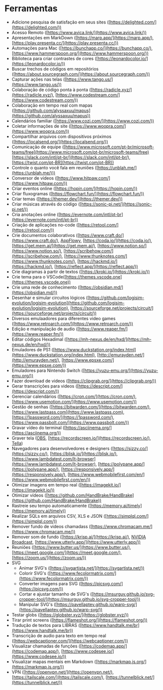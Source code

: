 # Ferramentas

- Adicione pesquisa de satisfação em seus sites ([https://delighted.com/](https://delighted.com/))
- Acesso Remoto ([https://www.avica.link/](https://www.avica.link/))
- Apresentações em MarkDown ([https://marp.app/](https://marp.app/), [https://play.presenta.cc/](https://play.presenta.cc/))
- Automações para Mac ([https://bunchapp.co/](https://bunchapp.co/), [https://www.hammerspoon.org/](https://www.hammerspoon.org/))
- Biblioteca para criar contrastes de cores ([https://leonardocolor.io/](https://leonardocolor.io/))
- Buscar trechos de códigos em repositórios ([https://about.sourcegraph.com/](https://about.sourcegraph.com/))
- Capturar ações nas telas ([https://www.tango.us/](https://www.tango.us/))
- Colaboração de código ponta à ponta ([https://radicle.xyz/](https://radicle.xyz/), [https://www.codestream.com/](https://www.codestream.com/))
- Colaboração em tempo real com mapas ([https://github.com/alyssaxuu/mapus](https://github.com/alyssaxuu/mapus))
- Calendários familiar ([https://www.cozi.com/](https://www.cozi.com/))
- Coletar informações de site ([https://www.woopra.com/](https://www.woopra.com/))
- Compartilhar arquivos com dispositivos próximos ([https://localsend.org/](https://localsend.org/))
- Comunicação de equipe ([https://www.microsoft.com/pt-br/microsoft-teams/free](https://www.microsoft.com/pt-br/microsoft-teams/free) [https://slack.com/intl/pt-br/](https://slack.com/intl/pt-br/), [https://twist.com/pt-BR](https://twist.com/pt-BR))
- Controle o quanto você fala em reuniões ([https://unblah.me/](https://unblah.me/)))
- Conversor de vídeos ([https://www.hitpaw.com/](https://www.hitpaw.com/))
- Criar eventos online ([https://hopin.com/](https://hopin.com/))
- Criar fluxogramas ([https://flowchart.fun/](https://flowchart.fun/))
- Criar temas ([https://themer.dev/](https://themer.dev/))
- Criar músicas através do código ([https://sonic-pi.net/](https://sonic-pi.net/))
- Cria anotações online ([https://evernote.com/intl/pt-br](https://evernote.com/intl/pt-br))
- Criação de aplicações no-code ([https://retool.com/](https://retool.com/))
- Crie documentos colaborativos ([https://www.craft.do/](https://www.craft.do/), [AppFlowy](https://www.appflowy.io/), [https://coda.io/](https://coda.io/), [https://get.mem.ai/](https://get.mem.ai/), [https://www.notion.so/](https://www.notion.so/), [https://scribehow.com/](https://scribehow.com/), [https://www.thunknotes.com/](https://www.thunknotes.com/), [https://hackmd.io/](https://hackmd.io/), [https://reflect.app/](https://reflect.app/))
- Crie diagramas à partir de textos ([https://kroki.io/](https://kroki.io/))
- Crie tema para o VSCode([https://themes.vscode.one](https://themes.vscode.one))
- Crie uma rede de conhecimento ([https://obsidian.md/](https://obsidian.md/))
- Desenhar e simular circuitos lógicos ([https://github.com/logisim-evolution/logisim-evolution](https://github.com/logisim-evolution/logisim-evolution), [https://sourceforge.net/projects/circuit/](https://sourceforge.net/projects/circuit/))
- Diversos emulaadores para diferentes video games ([https://www.retroarch.com/](https://www.retroarch.com/))
- Edição e manipulação de audio ([https://www.reaper.fm/](https://www.reaper.fm/))
- Editar códigos Hexadimal ([https://mh-nexus.de/en/hxd/](https://mh-nexus.de/en/hxd/))
- Emuladores de PS1 ([https://www.duckstation.org/index.html](https://www.duckstation.org/index.html), [http://emurayden.net/](http://emurayden.net/), [https://www.epsxe.com/](https://www.epsxe.com/))
- Emuladores para Nintendo Switch ([https://yuzu-emu.org/](https://yuzu-emu.org/))
- Fazer download de videos ([https://clipgrab.org/](https://clipgrab.org/))
- Gerar transcrições para videos ([https://descript.com/](https://descript.com/))
- Gerenciar calendários ([https://cron.com/](https://cron.com/), [https://www.usemotion.com/](https://www.usemotion.com/))
- Gestão de senhas ([https://bitwarden.com/](https://bitwarden.com/), [https://www.lastpass.com](https://www.lastpass.com), [https://1password.com/](https://1password.com/), [https://www.passbolt.com/](https://www.passbolt.com/))
- Gravar vídeo do terminal ([https://asciinema.org/](https://asciinema.org/))
- Graver tela ([OBS](https://obsproject.com/), [https://recordscreen.io/](https://recordscreen.io/), [Tella](https://www.tella.tv/))
- Navegadores para desenvolvedores e designers ([https://sizzy.co/](https://sizzy.co/), [https://blisk.io/](https://blisk.io/), [https://www.lambdatest.com/lt-browser](https://www.lambdatest.com/lt-browser), [https://polypane.app/](https://polypane.app/), [https://responsively.app/](https://responsively.app/), [https://www.webmobilefirst.com/en/](https://www.webmobilefirst.com/en/))
- Otimizar imagens em tempo real ([https://imagekit.io/](https://imagekit.io/))
- Otimizar vídeos ([https://github.com/HandBrake/HandBrake](https://github.com/HandBrake/HandBrake))
- Rastreie seu tempo automaticamente ([https://memory.ai/timely](https://memory.ai/timely))
- Realizar SQLs em arquivos CSV, XLS e JSON ([https://simplql.com/](https://simplql.com/))
- Remover fundo de videos chamadass ([https://www.chromacam.me/](https://www.chromacam.me/))
- Remover som de fundo ([https://krisp.ai/](https://krisp.ai/), [NVIDIA Broadcast](https://www.nvidia.com/en-us/geforce/broadcasting/broadcast-app/), [https://www.utterly.app/](https://www.utterly.app/))
- Reuniões ([https://www.butter.us/](https://www.butter.us/), [https://meet.google.com/](https://meet.google.com/), [https://zoom.us/](https://zoom.us/))
- SVG
  - Animar SVG's ([https://svgartista.net/](https://svgartista.net/))
  - Colorir SVG's ([https://www.fecolormatrix.com/](https://www.fecolormatrix.com/))
  - Converter imagens para SVG ([https://picsvg.com/](https://picsvg.com/))
  - Cortar e ajustar tamanho de SVG's ([https://msurguy.github.io/svg-cropper-tool/](https://msurguy.github.io/svg-cropper-tool/))
  - Manipular SVG's ([https://pavellaptev.github.io/warp-svg/](https://pavellaptev.github.io/warp-svg/))
- Testar globs ([https://globster.xyz/](https://globster.xyz/))
- Tirar print screens ([https://flameshot.org/](https://flameshot.org/))
- Tradução de textos para LIBRAS ([https://www.handtalk.me/br](https://www.handtalk.me/br))
- Transcrição de audio para texto em tempo real ([https://webcaptioner.com/](https://webcaptioner.com/))
- Visualizar chamadas de funções ([https://codemap.app/](https://codemap.app/), [https://www.codesee.io/](https://www.codesee.io/))
- Visualizar mapas mentais em Markdown ([https://markmap.js.org/](https://markmap.js.org/))
- VPN ([https://openvpn.net/](https://openvpn.net/), [https://tailscale.com/](https://tailscale.com/), [https://tunnelblick.net/](https://tunnelblick.net/))
